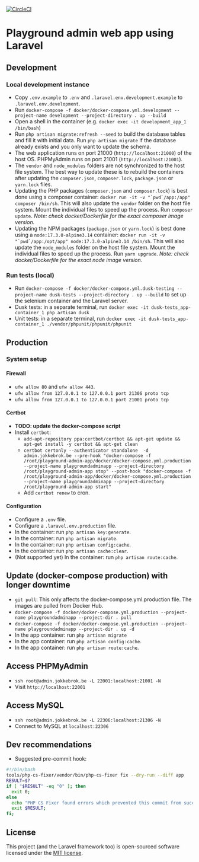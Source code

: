 [![CircleCI](https://circleci.com/gh/FKint/playground-admin-app/tree/master.svg?style=svg)](https://circleci.com/gh/FKint/playground-admin-app/tree/master)

# Playground admin web app using Laravel

## Development

### Local development instance

* Copy `.env.example` to `.env` and `.laravel.env.development.example` to `.laravel.env.development`.
* Run `docker-compose -f docker/docker-compose.yml.development --project-name development --project-directory . up --build`
* Open a shell in the container (e.g. `docker exec -it development_app_1 /bin/bash`)
* Run `php artisan migrate:refresh --seed` to build the database tables and fill it with initial data. Run `php artisan migrate` if the database already exists and you only want to update the schema.
* The web application runs on port 21000 (`http://localhost:21000`) of the host OS. PHPMyAdmin runs on port 21001 (`http://localhost:21001`).
* The `vendor` and `node_modules` folders are not synchronized to the host file system. The best way to update these is to rebuild the containers after updating the `composer.json`, `composer.lock`, `package.json` or `yarn.lock` files. 
* Updating the PHP packages (`composer.json` and `composer.lock`) is best done using a composer container: ```docker run -it -v "`pwd`/app:/app" composer /bin/sh```. This will also update the `vendor` folder on the host file system. Mount the individual files to speed up the process. Run `composer update`. *Note: check docker/Dockerfile for the exact composer image version.*
* Updating the NPM packages (`package.json` or `yarn.lock`) is best done using a `node:17.3.0-alpine3.14` container: ```docker run -it -v "`pwd`/app:/opt/app" node:17.3.0-alpine3.14 /bin/sh```. This will also update the `node_modules` folder on the host file system. Mount the individual files to speed up the process. Run `yarn upgrade`. *Note: check docker/Dockerfile for the exact node image version.*


### Run tests (local)
* Run `docker-compose -f docker/docker-compose.yml.dusk-testing --project-name dusk-tests --project-directory . up --build` to set up the selenium container and the Laravel server.
* Dusk tests: in a separate terminal, run `docker exec -it dusk-tests_app-container_1 php artisan dusk`
* Unit tests: in a separate terminal, run `docker exec -it dusk-tests_app-container_1 ./vendor/phpunit/phpunit/phpunit`

## Production

### System setup

#### Firewall
* `ufw allow 80` and `ufw allow 443`.
* `ufw allow from 127.0.0.1 to 127.0.0.1 port 21306 proto tcp`
* `ufw allow from 127.0.0.1 to 127.0.0.1 port 21001 proto tcp`

#### Certbot
* **TODO: update the docker-compose script**
* Install `certbot`:
    * `add-apt-repository ppa:certbot/certbot && apt-get update && apt-get install -y certbot && apt-get clean`
    * `certbot certonly --authenticator standalone  -d admin.jokkebrok.be --pre-hook "docker-compose -f /root/playground-admin-app/docker/docker-compose.yml.production --project-name playgroundadminapp --project-directory /root/playground-admin-app stop" --post-hook "docker-compose -f /root/playground-admin-app/docker/docker-compose.yml.production  --project-name playgroundadminapp --project-directory /root/playground-admin-app start"`
    * Add `certbot renew` to cron.

#### Configuration
* Configure a `.env` file.
* Configure a `.laravel.env.production` file.
* In the container: run `php artisan key:generate`.
* In the container: run `php artisan migrate`.
* In the container: run `php artisan config:cache`.
* In the container: run `php artisan cache:clear`.
* (Not supported yet) In the container: run `php artisan route:cache`.

## Update (docker-compose production) with longer downtime
* `git pull`: This only affects the docker-compose.yml.production file. The images are pulled from Docker Hub.
* `docker-compose -f docker/docker-compose.yml.production --project-name playgroundadminapp --project-dir . pull`
* `docker-compose -f docker/docker-compose.yml.production --project-name playgroundadminapp --project-dir . up -d`
* In the app container: run `php artisan migrate`
* In the app container: run `php artisan config:cache`.
* In the app container: run `php artisan route:cache`.

## Access PHPMyAdmin 
* `ssh root@admin.jokkebrok.be -L 22001:localhost:21001 -N`
* Visit `http://localhost:22001`

## Access MySQL
* `ssh root@admin.jokkebrok.be -L 22306:localhost:21306 -N`
* Connect to MySQL at `localhost:22306`

## Dev recommendations
* Suggested pre-commit hook: 

```bash
#!/bin/bash
tools/php-cs-fixer/vendor/bin/php-cs-fixer fix --dry-run --diff app
RESULT=$?
if [ "$RESULT" -eq "0" ]; then
  exit 0;
else
  echo "PHP CS Fixer found errors which prevented this commit from succeeding.";
  exit $RESULT;
fi;
```

## License
This project (and the Laravel framework too) is open-sourced software licensed under the [MIT license](http://opensource.org/licenses/MIT).
